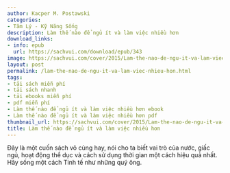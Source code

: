```yaml
---
author: Kacper M. Postawski
categories:
- Tâm Lý - Kỹ Năng Sống
description: Làm thế nào để ngủ ít và làm việc nhiều hơn
download_links:
- info: epub
  url: https://sachvui.com/download/epub/343
image: https://sachvui.com/cover/2015/Lam-the-nao-de-ngu-it-va-lam-viec-nhieu-hon.jpg
layout: post
permalink: /lam-the-nao-de-ngu-it-va-lam-viec-nhieu-hon.html
tags:
- tải sách miễn phí
- tải sách nhanh
- tải ebooks miễn phí
- pdf miễn phí
- Làm thế nào để ngủ ít và làm việc nhiều hơn ebook
- Làm thế nào để ngủ ít và làm việc nhiều hơn pdf
thumbnail_url: https://sachvui.com/cover/2015/Lam-the-nao-de-ngu-it-va-lam-viec-nhieu-hon.jpg
title: Làm thế nào để ngủ ít và làm việc nhiều hơn
---
```


 <div class="item-desc text-justify"> Đây là một cuốn sách vô cùng hay, nói cho ta biết vai trò của nước, giấc ngủ, hoạt động thể dục và cách sử dụng thời gian một cách hiệu quả nhất. Hãy sống một cách Tinh tế như những quý ông. </div>